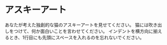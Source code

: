 # アスキーアート

あなたが考えた独創的な猫のアスキーアートを見せてください。
猫には吹き出しをつけて、何か面白いことを言わせてください。
インデントを横方向に揃えるとき、1行目にも先頭にスペースを入れるのを忘れないでください。
